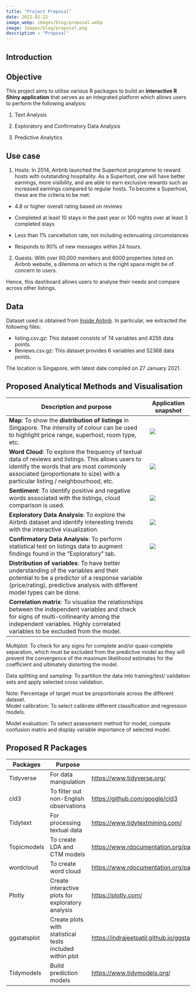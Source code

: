 ```yaml
---
title: "Project Proposal"
date: 2021-02-22
image_webp: images/blog/proposal.webp
image: images/blog/proposal.png
description : "Proposal"
---
```


## Introduction





## Objective
This project aims to utilise various R packages to build an **interactive R Shiny application** that serves as an integrated platform which allows users to perform the following analysis:

1.	Text Analysis 

2.	Exploratory and Confirmatory Data Analysis 

3.	Predictive Analytics 



## Use case
1. Hosts: In 2014, Airbnb launched the Superhost programme to reward hosts with outstanding hospitality. As a Superhost, one will have better earnings, more visibility, and are able to earn exclusive rewards such as increased earnings compared to regular hosts. To become a Superhost, these are the criteria to be met: 

-	4.8 or higher overall rating based on reviews 

-	Completed at least 10 stays in the past year or 100 nights over at least 3 completed stays 

-	Less than 1% cancellation rate, not including extenuating circumstances 

-	Responds to 90% of new messages within 24 hours.
 
2.	Guests: With over 60,000 members and 6000 properties listed on Airbnb website, a dilemma on which is the right space might be of concern to users. 

Hence, this dashboard allows users to analyse their needs and compare across other listings.


## Data

Dataset used is obtained from [Inside Airbnb](http://insideairbnb.com/singapore/). In particular, we extracted the following files: 
-	listing.csv.gz: This dataset consists of 74 variables and 4256 data points. 
-	Reviews.csv.gz: This dataset provides 6 variables and 52368 data points. 

The location is Singapore, with latest date compiled on 27 January 2021.



## Proposed Analytical Methods and Visualisation

| Description and purpose |	Application snapshot |
| ----------------------- | -------------------- |
| **Map**: To show the **distribution of listings** in Singapore. The intensity of colour can be used to highlight price range, superhost, room type, etc.	| ![](images/blog/proposal/fig1.png) |
| **Word Cloud**: To explore the frequency of textual data of reviews and listings. This allows users  to identify the words that are most commonly associated (proportionate to size) with a particular listing / neighbourhood, etc. | ![](images/blog/proposal/fig2.png) |
| **Sentiment**: To identify positive and negative words associated with the listings, cloud comparison is used.	| ![](images/blog/proposal/fig3.png) |
| **Exploratory Data Analysis**: To explore the Airbnb dataset and identify interesting trends with the interactive visualization.  |  ![](images/blog/proposal/fig4.png) |
| **Confirmatory Data Analysis**: To perform statistical test on listings data to augment findings found in the “Exploratory” tab. | ![](images/blog/proposal/fig5.png) |
| **Distribution of variables**: To have better understanding of the variables and their potential to be a predictor of a response variable (price/rating), predictive analysis with different model types can be done.	|   | 
| **Correlation matrix**: To visualise the relationships between the independent variables and check for signs of multi-collinearity among the independent variables. Highly correlated variables to be excluded from the model. | |

	 
Multiplot:
To check for any signs for complete and/or quasi-complete separation, which must be excluded from the predictive model as they will prevent the convergence of the maximum likelihood estimates for the coefficient and ultimately distorting the model.
	 
Data splitting and sampling:
To partition the data into training/test/ validation sets and apply selected cross validation.

Note: Percentage of target must be proportionate across the different dataset.	 
Model calibration:
To select calibrate different classification and regression models.
	 
Model evaluation:
To select assessment method for model, compute confusion matrix and display variable importance of selected model.	 

## Proposed R Packages
|Packages | Purpose | Links |
| ------- | ------- | ----- |
| Tidyverse | For data manipulation | <https://www.tidyverse.org/> |
| cld3 |  To filter out non-English observations| <https://github.com/google/cld3>  |
| Tidytext | For processing textual data |	<https://www.tidytextmining.com/>
| Topicmodels |	To create LDA and CTM models |	<https://www.rdocumentation.org/packages/topicmodels/versions/0.2-12> |
| wordcloud |	To create word cloud | 	<https://www.rdocumentation.org/packages/wordcloud/versions/2.6/topics/wordcloud> |
| Plotly | Create interactive plots for exploratory analysis |	<https://plotly.com/> |
| ggstatsplot |	Create plots with statistical tests included within plot | <https://indrajeetpatil.github.io/ggstatsplot/index.html> |
| Tidymodels | 	Build prediction models |	<https://www.tidymodels.org/> |
